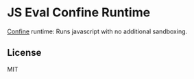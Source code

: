 # JS Eval Confine Runtime

[Confine](https://github.com/confine-sandbox/confine) runtime: Runs javascript with no additional sandboxing.

## License

MIT